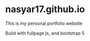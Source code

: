 # nasyar17.github.io

This is my personal portfolio website

Build with fullpage js, and bootstrap 5


